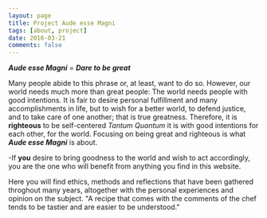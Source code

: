 ```yaml
---
layout: page
title: Project Aude esse Magni
tags: [about, project]
date: 2016-03-21
comments: false
---
```

 

***Aude esse Magni*** = ***Dare to be great***


Many people abide to this phrase or, at least, want to do so. However, our world needs much more than great people: The world needs people with good intentions.
It is fair to desire personal fulfillment and many accomplishments in life, but to wish for a better world, to defend justice, and to take care of one another; that is true greatness.  Therefore, it is **righteous** to be self-centered *Tantum Quantum* it is with good intentions for each other, for the world. Focusing on being great and righteous is what ***Aude esse Magni*** is about.

-If **you** desire to bring goodness to the world and wish to act accordingly, you are the one who will benefit from anything you find in this website.  

Here you will find ethics, methods and reflections that have been gathered throghout many years, altogether with the personal experiences and opinion on the subject. "A recipe that comes with the comments of the chef tends to be tastier and are easier to be understood."
